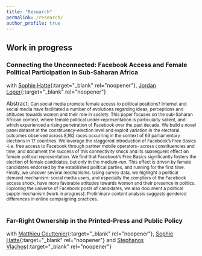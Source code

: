 ```yaml
---
title: "Research"
permalink: /research/
author_profile: true
---
```


## Work in progress

### Connecting the Unconnected: Facebook Access and Female Political Participation in Sub-Saharan Africa
with [Sophie Hatte][hatte_link]{:target="_blank" rel="noopener"}, [Jordan Loper][loper_link]{:target="_blank" rel="noopener"}
<style>
  .line-break {
    margin-bottom: 0.5px; /* Adjust the value to control the size of the space after the line break */
  }
</style>
Abstract:
<small> Can social media promote female access to political positions? Internet and social media
have facilitated a number of evolutions regarding ideas, perceptions and attitudes towards women
and their role in society. This paper focuses on the sub-Saharan African context, where female
political under-representation is particularly salient, and which experienced a rising penetration of
Facebook over the past decade. We build a novel panel dataset at the constituency-election level
and exploit variation in the electoral outcomes observed across 8,162 races occurring in the context
of 63 parliamentary elections in 17 countries. We leverage the staggered introduction of Facebook’s
Free Basics -i.e. free access to Facebook through partner mobile operators- across constituencies
and time, and document the success of this connectivity shock and its subsequent effect on female
political representation. We find that Facebook’s Free Basics significantly fosters the election of female
candidates, but only in the medium-run. This effect is driven by female candidates endorsed by the
established political parties, and running for the first time. Finally, we uncover several mechanisms.
Using survey data, we highlight a political demand mechanism: social media users, and especially
the compliers of the Facebook access shock, have more favorable attitudes towards women and their
presence in politics. Exploring the universe of Facebook posts of candidates, we also document
a political supply mechanism [work in progress]. Preliminary content analysis suggests gendered
differences in online campaigning practices. </small><br><br>


### Far-Right Ownership in the Printed-Press and Public Policy
with [Matthieu Couttenier][couttenier_link]{:target="_blank" rel="noopener"}, [Sophie Hatte][hatte_link]{:target="_blank" rel="noopener"} and [Stephanos Vlachos][vlachos_link]{:target="_blank" rel="noopener"}

<style>
  .line-break {
    margin-bottom: 0.5px; /* Adjust the value to control the size of the space after the line break */
  }
</style>



[hatte_link]: https://sites.google.com/site/sophiehatte/
[couttenier_link]: https://sites.google.com/site/coutteniermathieu/home
[loper_link]: https://sites.google.com/view/jordanloper/home
[vlachos_link]: https://www.stephanosvlachos.com/
